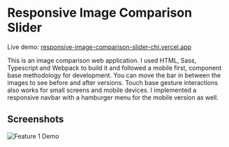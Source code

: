 # Responsive Image Comparison Slider

Live demo: [responsive-image-comparison-slider-chi.vercel.app](https://responsive-image-comparison-slider-chi.vercel.app)

This is an image comparison web application. I used HTML, Sass, Typescript and Webpack to build it and followed a mobile first, component base methodology for development. You can move the bar in between the images to see before and after versions. Touch base gesture interactions also works for small screens and mobile devices. I implemented a responsive navbar with a hamburger menu for the mobile version as well.

## Screenshots

![Feature 1 Demo](src/assets/screenshot.png)
